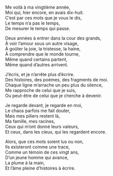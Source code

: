 Me voilà à ma vingtième année,  
Moi qui, hier encore, en avais dix-huit.  
C’est par ces mots que je vous le dis,  
Le temps n’a pas le temps,  
De mesurer le temps qui passe.

Deux années à entrer dans la cour des grands,  
À voir l’amour sous un autre visage,  
À goûter la joie, la tristesse, la haine,  
À comprendre que le monde tourne,  
Même quand certains partent,  
Même quand d’autres arrivent.

J’écris, et je n’arrête plus d’écrire.  
Des histoires, des poèmes, des fragments de moi.  
Chaque ligne m’arrache un peu plus du silence,  
Me rapproche de celui que je suis,  
Ou peut-être de celui que je cherche à devenir.

Je regarde devant, je regarde en moi,  
Le chaos parfois me fait douter,  
Mais mes piliers restent là,  
Ma famille, mes racines,  
Ceux qui m’ont donné leurs valeurs,  
Et ceux, dans les cieux, qui les regardent encore.

Alors, que ces mots soient lus ou non,  
Ils existeront comme une trace,  
Comme un témoin de ces vingt ans,  
D’un jeune homme qui avance,  
La plume à la main,  
Et l’âme pleine d’histoires à écrire.